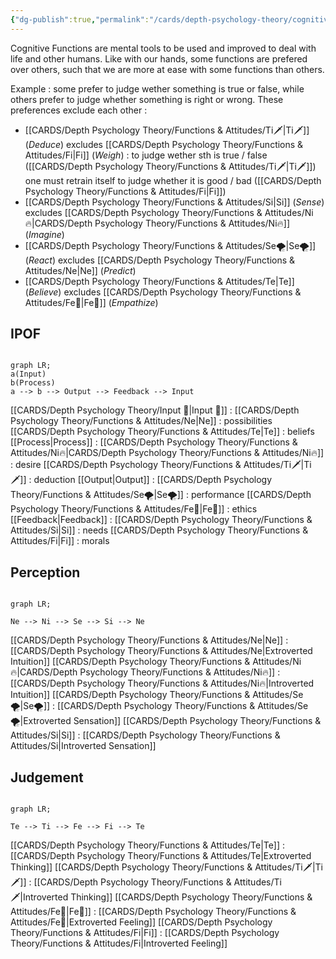 ```yaml
---
{"dg-publish":true,"permalink":"/cards/depth-psychology-theory/cognitive-functions/","created":"2022-12-27T19:17:15.571+01:00","updated":"2023-04-27T14:24:31.950+02:00"}
---
```



Cognitive Functions are mental tools to be used and improved to deal with life and other humans. 
Like with our hands, some functions are prefered over others, such that we are more at ease with some functions than others. 

Example : some prefer to judge wether something is true or false, while others prefer to judge whether something is right or wrong. 
These preferences exclude each other : 
- [[CARDS/Depth Psychology Theory/Functions & Attitudes/Ti🗡️\|Ti🗡️]] (*Deduce*) excludes [[CARDS/Depth Psychology Theory/Functions & Attitudes/Fi\|Fi]] (*Weigh*) : to judge wether sth is true / false ([[CARDS/Depth Psychology Theory/Functions & Attitudes/Ti🗡️\|Ti🗡️]]) one must retrain itself to judge whether it is good / bad ([[CARDS/Depth Psychology Theory/Functions & Attitudes/Fi\|Fi]])
- [[CARDS/Depth Psychology Theory/Functions & Attitudes/Si\|Si]] (*Sense*) excludes [[CARDS/Depth Psychology Theory/Functions & Attitudes/Ni🔥\|CARDS/Depth Psychology Theory/Functions & Attitudes/Ni🔥]] (*Imagine*) 
- [[CARDS/Depth Psychology Theory/Functions & Attitudes/Se🌪️\|Se🌪️]] (*React*) excludes [[CARDS/Depth Psychology Theory/Functions & Attitudes/Ne\|Ne]] (*Predict*)
- [[CARDS/Depth Psychology Theory/Functions & Attitudes/Te\|Te]] (*Believe*) excludes [[CARDS/Depth Psychology Theory/Functions & Attitudes/Fe💉\|Fe💉]] (*Empathize*) 

## IPOF
```mermaid

graph LR; 
a(Input)
b(Process)
a --> b --> Output --> Feedback --> Input
```

[[CARDS/Depth Psychology Theory/Input 🌊\|Input 🌊]] : 
	[[CARDS/Depth Psychology Theory/Functions & Attitudes/Ne\|Ne]] : possibilities
	[[CARDS/Depth Psychology Theory/Functions & Attitudes/Te\|Te]] : beliefs 
[[Process\|Process]] : 
	[[CARDS/Depth Psychology Theory/Functions & Attitudes/Ni🔥\|CARDS/Depth Psychology Theory/Functions & Attitudes/Ni🔥]] : desire
	[[CARDS/Depth Psychology Theory/Functions & Attitudes/Ti🗡️\|Ti🗡️]] : deduction
[[Output\|Output]] : 
	[[CARDS/Depth Psychology Theory/Functions & Attitudes/Se🌪️\|Se🌪️]] : performance
	[[CARDS/Depth Psychology Theory/Functions & Attitudes/Fe💉\|Fe💉]] : ethics
[[Feedback\|Feedback]] : 
	[[CARDS/Depth Psychology Theory/Functions & Attitudes/Si\|Si]] : needs
	[[CARDS/Depth Psychology Theory/Functions & Attitudes/Fi\|Fi]] : morals

## Perception
```mermaid

graph LR; 

Ne --> Ni --> Se --> Si --> Ne

```

[[CARDS/Depth Psychology Theory/Functions & Attitudes/Ne\|Ne]] : [[CARDS/Depth Psychology Theory/Functions & Attitudes/Ne\|Extroverted Intuition]]
[[CARDS/Depth Psychology Theory/Functions & Attitudes/Ni🔥\|CARDS/Depth Psychology Theory/Functions & Attitudes/Ni🔥]] : [[CARDS/Depth Psychology Theory/Functions & Attitudes/Ni🔥\|Introverted Intuition]]
[[CARDS/Depth Psychology Theory/Functions & Attitudes/Se🌪️\|Se🌪️]] : [[CARDS/Depth Psychology Theory/Functions & Attitudes/Se🌪️\|Extroverted Sensation]]
[[CARDS/Depth Psychology Theory/Functions & Attitudes/Si\|Si]] : [[CARDS/Depth Psychology Theory/Functions & Attitudes/Si\|Introverted Sensation]]

## Judgement
```mermaid

graph LR; 

Te --> Ti --> Fe --> Fi --> Te

```

[[CARDS/Depth Psychology Theory/Functions & Attitudes/Te\|Te]] : [[CARDS/Depth Psychology Theory/Functions & Attitudes/Te\|Extroverted Thinking]] 
[[CARDS/Depth Psychology Theory/Functions & Attitudes/Ti🗡️\|Ti🗡️]] : [[CARDS/Depth Psychology Theory/Functions & Attitudes/Ti🗡️\|Introverted Thinking]]
[[CARDS/Depth Psychology Theory/Functions & Attitudes/Fe💉\|Fe💉]] : [[CARDS/Depth Psychology Theory/Functions & Attitudes/Fe💉\|Extroverted Feeling]]
[[CARDS/Depth Psychology Theory/Functions & Attitudes/Fi\|Fi]] : [[CARDS/Depth Psychology Theory/Functions & Attitudes/Fi\|Introverted Feeling]]

